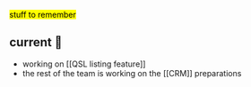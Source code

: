 <mark class='underline'>stuff to remember</mark>

## current 📓
- working on [[QSL listing feature]]
- the rest of the team is working on the [[CRM]] preparations
